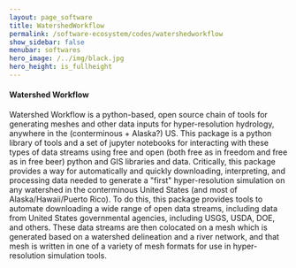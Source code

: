 ```yaml
---
layout: page_software
title: WatershedWorkflow
permalink: /software-ecosystem/codes/watershedworkflow
show_sidebar: false
menubar: softwares
hero_image: /../img/black.jpg
hero_height: is_fullheight
---
```


#### Watershed Workflow [<i class="fas fa-book"></i>](https://ecoon.github.io/watershed-workflow/build/html/index.html) [<i class="fab fa-github"></i>](https://github.com/ecoon/watershed-workflow)

Watershed Workflow is a python-based, open source chain of tools for generating meshes and other data inputs for hyper-resolution hydrology, anywhere in the (conterminous + Alaska?) US. This package is a python library of tools and a set of jupyter notebooks for interacting with these types of data streams using free and open (both free as in freedom and free as in free beer) python and GIS libraries and data. Critically, this package provides a way for automatically and quickly downloading, interpreting, and processing data needed to generate a "first" hyper-resolution simulation on any watershed in the conterminous United States (and most of Alaska/Hawaii/Puerto Rico). To do this, this package provides tools to automate downloading a wide range of open data streams, including data from United States governmental agencies, including USGS, USDA, DOE, and others. These data streams are then colocated on a mesh which is generated based on a watershed delineation and a river network, and that mesh is written in one of a variety of mesh formats for use in hyper-resolution simulation tools.
